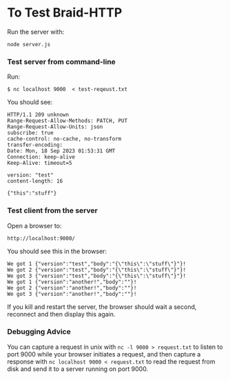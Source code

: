 # To Test Braid-HTTP

Run the server with:

```
node server.js
```

### Test server from command-line

Run:
```shell
$ nc localhost 9000  < test-reqeust.txt
```

You should see:

```
HTTP/1.1 209 unknown
Range-Request-Allow-Methods: PATCH, PUT
Range-Request-Allow-Units: json
subscribe: true
cache-control: no-cache, no-transform
transfer-encoding: 
Date: Mon, 18 Sep 2023 01:53:31 GMT
Connection: keep-alive
Keep-Alive: timeout=5

version: "test"
content-length: 16

{"this":"stuff"}
```


### Test client from the server

Open a browser to:
```
http://localhost:9000/
```

You should see this in the browser:

```
We got 1 {"version":"test","body":"{\"this\":\"stuff\"}"}!
We got 2 {"version":"test","body":"{\"this\":\"stuff\"}"}!
We got 3 {"version":"test","body":"{\"this\":\"stuff\"}"}!
We got 1 {"version":"another!","body":""}!
We got 2 {"version":"another!","body":""}!
We got 3 {"version":"another!","body":""}!
```

If you kill and restart the server, the browser should wait a second,
reconnect and then display this again.


### Debugging Advice

You can capture a request in unix with `nc -l 9000 > request.txt` to listen to
port 9000 while your browser initiates a request, and then capture a response
with `nc localhost 9000 < request.txt` to read the request from disk and send
it to a server running on port 9000.
